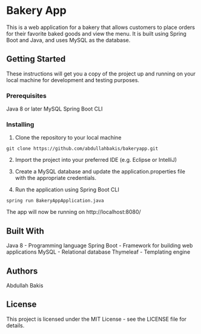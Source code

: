 # Bakery App
This is a web application for a bakery that allows customers to place orders for their favorite baked goods and view the menu. It is built using Spring Boot and Java, and uses MySQL as the database.

## Getting Started
These instructions will get you a copy of the project up and running on your local machine for development and testing purposes.

### Prerequisites
Java 8 or later
MySQL
Spring Boot CLI
### Installing
1. Clone the repository to your local machine
```
git clone https://github.com/abdullahbakis/bakeryapp.git
```
2. Import the project into your preferred IDE (e.g. Eclipse or IntelliJ)

3. Create a MySQL database and update the application.properties file with the appropriate credentials.

4. Run the application using Spring Boot CLI
```
spring run BakeryAppApplication.java
```
The app will now be running on http://localhost:8080/
## Built With
Java 8 - Programming language
Spring Boot - Framework for building web applications
MySQL - Relational database
Thymeleaf - Templating engine
## Authors
Abdullah Bakis
## License
This project is licensed under the MIT License - see the LICENSE file for details.
